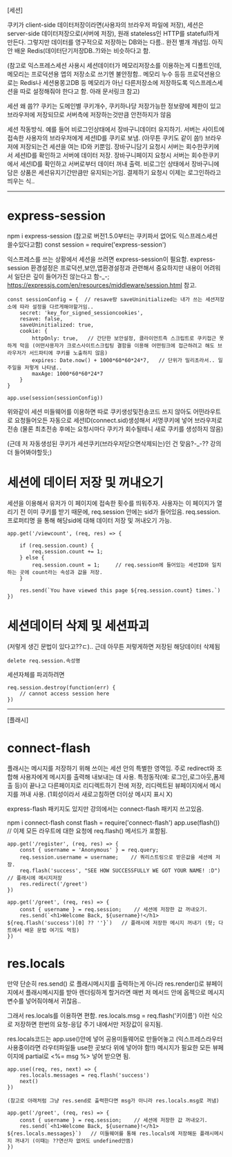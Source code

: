 
[세션]

쿠키가 client-side 데이터저장이라면(사용자의 브라우저 파일에 저장),
세션은 server-side 데이터저장으로(서버에 저장), 원래 stateless인 HTTP를 stateful하게 만든다.
그렇지만 데이터를 영구적으로 저장하는 DB와는 다름.. 완전 별개 개념임.
아직 안 배운 Redis(데이터단기저장DB..?)와는 비슷하다고 함.

(참고로 익스프레스세션 사용시 세션데이터가 메모리저장소를 이용하는게 디폴트인데,
메모리는 프로덕션용 앱의 저장소로 쓰기엔 불안정함.. 메모리 누수 등등
프로덕션용으로는 Redis나 세션용몽고DB 등 메모리가 아닌 다른저장소에 저장하도록
익스프레스세션을 따로 설정해줘야 한다고 함. 아래 문서링크 참고)

세션 왜 씀??
쿠키는 도메인별 쿠키개수, 쿠키하나당 저장가능한 정보량에 제한이 있고
브라우저에 저장되므로 서버측에 저장하는것만큼 안전하지가 않음

세션 작동방식.
예를 들어 비로그인상태에서 장바구니데이터 유지하기.
서버는 사이트에 접속한 사용자의 브라우저에게 세션ID를 쿠키로 보냄. (아무튼 쿠키도 같이 씀!)
브라우저에 저장되는건 세션을 여는 ID와 키뿐임.
장바구니담기 요청시 서버는 회수한쿠키에서 세션ID를 확인하고 서버에 데이터 저장.
장바구니페이지 요청시 서버는 회수한쿠키에서 세션ID를 확인하고 서버로부터 데이터 꺼내 출력.
비로그인 상태에서 장바구니에 담은 상품은 세션유지기간만큼만 유지되는거임.
결제하기 요청시 이제는 로그인하라고 띄우는 식..


-----------------------------

# express-session

npm i express-session  (참고로 버전1.5.0부터는 쿠키파서 없어도 익스프레스세션 쓸수있다고함)
const session = require('express-session')

익스프레스를 쓰는 상황에서 세션을 쓰려면 express-session이 필요함.
express-session 환경설정은 프로덕션,보안,앱환경설정과 관련해서 중요하지만
내용이 어려워서 일단은 깊이 들어가진 않는다고 함-_-;
https://expressjs.com/en/resources/middleware/session.html 참고.


    const sessionConfig = {  // resave랑 saveUninitialized는 내가 쓰는 세션저장소에 따라 설정을 다르게해야할거임..
        secret: 'key_for_signed_sessioncookies',
        resave: false,
        saveUninitialized: true,
        cookie: {
            httpOnly: true,   // 간단한 보안설정, 클라이언트측 스크립트로 쿠키접근 못하게 막음 (어떤사용자가 크로스사이트스크립팅 결함을 이용해 어떤링크에 접근하려고 해도 브라우저가 서드파티에 쿠키를 노출하지 않음)
            expires: Date.now() + 1000*60*60*24*7,   // 단위가 밀리초라서.. 일주일을 저렇게 나타냄..
            maxAge: 1000*60*60*24*7
        }
    }

    app.use(session(sessionConfig))


위와같이 세션 미들웨어를 이용하면 따로 쿠키생성및전송코드 쓰지 않아도
어떤라우트로 요청들어오든 자동으로 세션ID(connect.sid)생성해서 서명쿠키에 넣어 브라우저로 전송
(물론 최초전송 후에는 요청시마다 쿠키가 회수될테니 새로 쿠키를 생성하지 않음)

(근데 저 자동생성된 쿠키가 세션쿠키(브라우저닫으면삭제되는)인 건 맞음?-_-?? 강의 더 들어봐야할듯;)



# 세션에 데이터 저장 및 꺼내오기

세션을 이용해서 유저가 이 페이지에 접속한 횟수를 띄워주자.
사용자는 이 페이지가 열리기 전 이미 쿠키를 받기 때문에, req.session 안에는 sid가 들어있음.
req.session.프로퍼티명 을 통해 해당sid에 대해 데이터 저장 및 꺼내오기 가능.

    app.get('/viewcount', (req, res) => {

        if (req.session.count) {
            req.session.count += 1;
        } else {
            req.session.count = 1;     // req.session에 들어있는 세션ID와 일치하는 곳에 count라는 속성과 값을 저장.
        }

        res.send(`You have viewed this page ${req.session.count} times.`)
    })


# 세션데이터 삭제 및 세션파괴

(저렇게 생긴 문법이 있다고??ㄷ).. 근데 아무튼 저렇게하면 저장된 해당데이터 삭제됨

    delete req.session.속성명

세션자체를 파괴하려면

    req.session.destroy(function(err) {
        // cannot access session here
    })


-----------------------------

[플래시]


# connect-flash

플래시는 메시지를 저장하기 위해 쓰이는 세션 안의 특별한 영역임.
주로 redirect와 조합해 사용자에게 메시지를 출력해 내보내는 데 사용.
특정동작(예: 로그인,로그아웃,폼제출 등)이 끝나고 다른페이지로 리디렉트하기 전에 저장,
리디렉트된 뷰페이지에서 메시지를 꺼내 사용. (1회성이라서 새로고침하면 더이상 메시지 표시 X)

express-flash 패키지도 있지만 강의에서는 connect-flash 패키지 쓰고있음.

npm i connect-flash
const flash = require('connect-flash')
app.use(flash())  // 이제 모든 라우트에 대한 요청에 req.flash() 메서드가 포함됨.

    app.get('/register', (req, res) => {
        const { username = 'Anonymous' } = req.query;
        req.session.username = username;    // 쿼리스트링으로 받은값을 세션에 저장.
        req.flash('success', "SEE HOW SUCCESSFULLY WE GOT YOUR NAME! :D")    // 플래시에 메시지저장
        res.redirect('/greet')
    })

    app.get('/greet', (req, res) => {
        const { username } = req.session;    // 세션에 저장한 값 꺼내오기.
        res.send(`<h1>Welcome Back, ${username}!</h1> ${req.flash('success')[0] ?? ''}`)   // 플래시에 저장한 메시지 꺼내기 (헛; 다트에서 배운 문법 여기도 먹힘)
    })


# res.locals

만약 단순히 res.send() 로 플래시메시지를 출력하는게 아니라
res.render()로 뷰페이지에서 플래시메시지를 받아 렌더링하게 할거라면
매번 저 메서드 안에 옵젝으로 메시지변수를 넣어줘야해서 귀찮음..

그래서 res.locals를 이용하면 편함.
res.locals.msg = req.flash('키이름') 이런 식으로 저장하면
한번의 요청-응답 주기 내에서만 저장값이 유지됨.

res.locals코드는 app.use()안에 넣어 공용미들웨어로 만들어놓고
(익스프레스라우터 사용중이라면 라우터파일들 use한 곳보다 위에 넣어야 함!!)
메시지가 필요한 모든 뷰페이지에 partial로 <%= msg %> 넣어 받으면 됨.

    app.use((req, res, next) => {
        res.locals.messages = req.flash('success')
        next()
    })

    (참고로 아래처럼 그냥 res.send로 출력한다면 msg가 아니라 res.locals.msg로 꺼냄)

    app.get('/greet', (req, res) => {
        const { username } = req.session;    // 세션에 저장한 값 꺼내오기.
        res.send(`<h1>Welcome Back, ${username}!</h1> ${res.locals.messages}`)   // 미들웨어를 통해 res.locals에 저장해둔 플래시메시지 꺼내기 (이때는 ??연산자 없어도 undefined안뜸)
    })